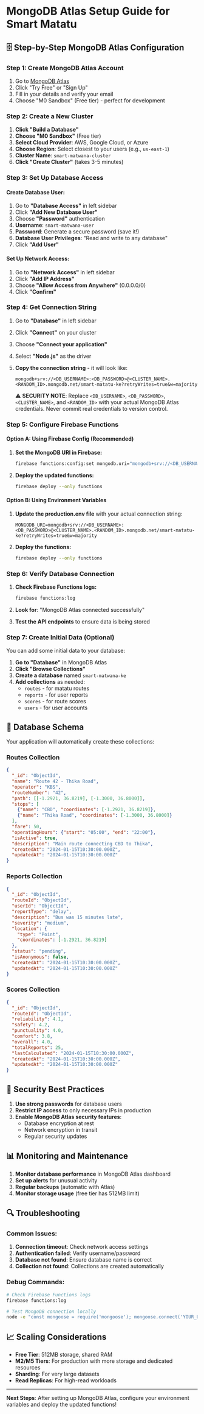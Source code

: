 # MongoDB Atlas Setup Guide for Smart Matatu

## 🗄️ **Step-by-Step MongoDB Atlas Configuration**

### **Step 1: Create MongoDB Atlas Account**

1. Go to [MongoDB Atlas](https://www.mongodb.com/atlas)
2. Click "Try Free" or "Sign Up"
3. Fill in your details and verify your email
4. Choose "M0 Sandbox" (Free tier) - perfect for development

### **Step 2: Create a New Cluster**

1. **Click "Build a Database"**
2. **Choose "M0 Sandbox"** (Free tier)
3. **Select Cloud Provider**: AWS, Google Cloud, or Azure
4. **Choose Region**: Select closest to your users (e.g., `us-east-1`)
5. **Cluster Name**: `smart-matwana-cluster`
6. **Click "Create Cluster"** (takes 3-5 minutes)

### **Step 3: Set Up Database Access**

#### **Create Database User:**
1. Go to **"Database Access"** in left sidebar
2. Click **"Add New Database User"**
3. Choose **"Password"** authentication
4. **Username**: `smart-matwana-user`
5. **Password**: Generate a secure password (save it!)
6. **Database User Privileges**: "Read and write to any database"
7. Click **"Add User"**

#### **Set Up Network Access:**
1. Go to **"Network Access"** in left sidebar
2. Click **"Add IP Address"**
3. Choose **"Allow Access from Anywhere"** (0.0.0.0/0)
4. Click **"Confirm"**

### **Step 4: Get Connection String**

1. Go to **"Database"** in left sidebar
2. Click **"Connect"** on your cluster
3. Choose **"Connect your application"**
4. Select **"Node.js"** as the driver
5. **Copy the connection string** - it will look like:
   ```
   mongodb+srv://<DB_USERNAME>:<DB_PASSWORD>@<CLUSTER_NAME>.<RANDOM_ID>.mongodb.net/smart-matatu-ke?retryWrites=true&w=majority
   ```
   
   ⚠️ **SECURITY NOTE**: Replace `<DB_USERNAME>`, `<DB_PASSWORD>`, `<CLUSTER_NAME>`, and `<RANDOM_ID>` with your actual MongoDB Atlas credentials. Never commit real credentials to version control.

### **Step 5: Configure Firebase Functions**

#### **Option A: Using Firebase Config (Recommended)**

1. **Set the MongoDB URI in Firebase:**
   ```bash
   firebase functions:config:set mongodb.uri="mongodb+srv://<DB_USERNAME>:<DB_PASSWORD>@<CLUSTER_NAME>.<RANDOM_ID>.mongodb.net/smart-matatu-ke?retryWrites=true&w=majority"
   ```

2. **Deploy the updated functions:**
   ```bash
   firebase deploy --only functions
   ```

#### **Option B: Using Environment Variables**

1. **Update the production.env file** with your actual connection string:
   ```env
   MONGODB_URI=mongodb+srv://<DB_USERNAME>:<DB_PASSWORD>@<CLUSTER_NAME>.<RANDOM_ID>.mongodb.net/smart-matatu-ke?retryWrites=true&w=majority
   ```

2. **Deploy the functions:**
   ```bash
   firebase deploy --only functions
   ```

### **Step 6: Verify Database Connection**

1. **Check Firebase Functions logs:**
   ```bash
   firebase functions:log
   ```

2. **Look for**: "MongoDB Atlas connected successfully"

3. **Test the API endpoints** to ensure data is being stored

### **Step 7: Create Initial Data (Optional)**

You can add some initial data to your database:

1. **Go to "Database"** in MongoDB Atlas
2. **Click "Browse Collections"**
3. **Create a database** named `smart-matwana-ke`
4. **Add collections** as needed:
   - `routes` - for matatu routes
   - `reports` - for user reports
   - `scores` - for route scores
   - `users` - for user accounts

## 🔧 **Database Schema**

Your application will automatically create these collections:

### **Routes Collection**
```json
{
  "_id": "ObjectId",
  "name": "Route 42 - Thika Road",
  "operator": "KBS",
  "routeNumber": "42",
  "path": [[-1.2921, 36.8219], [-1.3000, 36.8000]],
  "stops": [
    {"name": "CBD", "coordinates": [-1.2921, 36.8219]},
    {"name": "Thika Road", "coordinates": [-1.3000, 36.8000]}
  ],
  "fare": 50,
  "operatingHours": {"start": "05:00", "end": "22:00"},
  "isActive": true,
  "description": "Main route connecting CBD to Thika",
  "createdAt": "2024-01-15T10:30:00.000Z",
  "updatedAt": "2024-01-15T10:30:00.000Z"
}
```

### **Reports Collection**
```json
{
  "_id": "ObjectId",
  "routeId": "ObjectId",
  "userId": "ObjectId",
  "reportType": "delay",
  "description": "Bus was 15 minutes late",
  "severity": "medium",
  "location": {
    "type": "Point",
    "coordinates": [-1.2921, 36.8219]
  },
  "status": "pending",
  "isAnonymous": false,
  "createdAt": "2024-01-15T10:30:00.000Z",
  "updatedAt": "2024-01-15T10:30:00.000Z"
}
```

### **Scores Collection**
```json
{
  "_id": "ObjectId",
  "routeId": "ObjectId",
  "reliability": 4.1,
  "safety": 4.2,
  "punctuality": 4.0,
  "comfort": 3.8,
  "overall": 4.0,
  "totalReports": 25,
  "lastCalculated": "2024-01-15T10:30:00.000Z",
  "createdAt": "2024-01-15T10:30:00.000Z",
  "updatedAt": "2024-01-15T10:30:00.000Z"
}
```

## 🚨 **Security Best Practices**

1. **Use strong passwords** for database users
2. **Restrict IP access** to only necessary IPs in production
3. **Enable MongoDB Atlas security features**:
   - Database encryption at rest
   - Network encryption in transit
   - Regular security updates

## 📊 **Monitoring and Maintenance**

1. **Monitor database performance** in MongoDB Atlas dashboard
2. **Set up alerts** for unusual activity
3. **Regular backups** (automatic with Atlas)
4. **Monitor storage usage** (free tier has 512MB limit)

## 🔍 **Troubleshooting**

### **Common Issues:**

1. **Connection timeout**: Check network access settings
2. **Authentication failed**: Verify username/password
3. **Database not found**: Ensure database name is correct
4. **Collection not found**: Collections are created automatically

### **Debug Commands:**

```bash
# Check Firebase Functions logs
firebase functions:log

# Test MongoDB connection locally
node -e "const mongoose = require('mongoose'); mongoose.connect('YOUR_URI').then(() => console.log('Connected')).catch(console.error);"
```

## 📈 **Scaling Considerations**

- **Free Tier**: 512MB storage, shared RAM
- **M2/M5 Tiers**: For production with more storage and dedicated resources
- **Sharding**: For very large datasets
- **Read Replicas**: For high-read workloads

---

**Next Steps**: After setting up MongoDB Atlas, configure your environment variables and deploy the updated functions!
